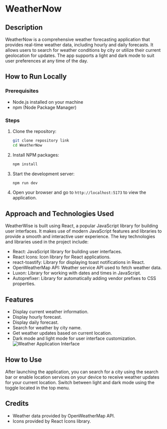 # WeatherNow

## Description
WeatherNow is a comprehensive weather forecasting application that provides real-time weather data, including hourly and daily forecasts. It allows users to search for weather conditions by city or utilize their current geolocation for updates. The app supports a light and dark mode to suit user preferences at any time of the day.

## How to Run Locally

### Prerequisites
- Node.js installed on your machine
- npm (Node Package Manager)

### Steps
1. Clone the repository:
   ```bash
   git clone repository link
   cd WeatherNow
2. Install NPM packages:
   ```bash
   npm install
3. Start the development server:
   ```bash
   npm run dev
4. Open your browser and go to `http://localhost:5173` to view the application.

## Approach and Technologies Used
WeatherWise is built using React, a popular JavaScript library for building user interfaces. It makes use of modern JavaScript features and libraries to provide a smooth and interactive user experience. The key technologies and libraries used in the project include:


- React: JavaScript library for building user interfaces.
- React Icons: Icon library for React applications.
- react-toastify: Library for displaying toast notifications in React.
- OpenWeatherMap API: Weather service API used to fetch weather data.
- Luxon: Library for working with dates and times in JavaScript.
- Autoprefixer: Library for automatically adding vendor prefixes to CSS properties.

## Features
- Display current weather information.
- Display hourly forecast.
- Display daily forecast.
- Search for weather by city name.
- Get weather updates based on current location.
- Dark mode and light mode for user interface customization.
  ![Weather Application Interface](src/assets/1.png)

## How to Use
After launching the application, you can search for a city using the search bar or enable location services on your device to receive weather updates for your current location. Switch between light and dark mode using the toggle located in the top menu.




## Credits
- Weather data provided by OpenWeatherMap API.
- Icons provided by React Icons library.



